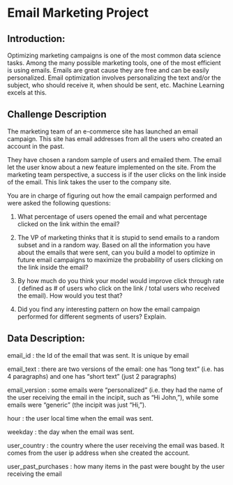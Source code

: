# Email Marketing Project
## Introduction:
Optimizing marketing campaigns is one of the most common data science tasks. Among the many possible marketing tools, one of the most efficient is using emails.
Emails are great cause they are free and can be easily personalized. Email optimization involves personalizing the text and/or the subject, who should receive it, when should be sent, etc. Machine Learning excels at this.

## Challenge Description
The marketing team of an e-commerce site has launched an email campaign. This site has email addresses from all the users who created an account in the past.

They have chosen a random sample of users and emailed them. The email let the user know about a new feature implemented on the site. From the marketing team perspective, a success is if the user clicks on the link inside of the email. This link takes the user to the company site.

You are in charge of figuring out how the email campaign performed and were asked the following questions:

1. What percentage of users opened the email and what percentage clicked on the link within the email?

2. The VP of marketing thinks that it is stupid to send emails to a random subset and in a random way. Based on all the information you have about the emails that were sent, can you build a model to optimize in future email campaigns to maximize the probability of users clicking on the link inside the email?

3. By how much do you think your model would improve click through rate ( defined as # of users who click on the link / total users who received the email). How would you test that?

4. Did you find any interesting pattern on how the email campaign performed for different segments of users? Explain.

## Data Description:
email_id : the Id of the email that was sent. It is unique by email

email_text : there are two versions of the email: one has “long text” (i.e. has 4 paragraphs) and one has “short text” (just 2 paragraphs)

email_version : some emails were “personalized” (i.e. they had the name of the user receiving the email in the incipit, such as “Hi John,”), while some emails were “generic” (the incipit was just “Hi,”).

hour : the user local time when the email was sent.

weekday : the day when the email was sent.

user_country : the country where the user receiving the email was based. It comes from the user ip address when she created the account.

user_past_purchases : how many items in the past were bought by the user receiving the email
